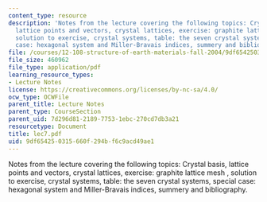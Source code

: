 ```yaml
---
content_type: resource
description: 'Notes from the lecture covering the following topics: Crystal basis,
  lattice points and vectors, crystal lattices, exercise: graphite lattice mesh ,
  solution to exercise, crystal systems, table: the seven crystal systems, special
  case: hexagonal system and Miller-Bravais indices, summery and bibliography.'
file: /courses/12-108-structure-of-earth-materials-fall-2004/9df654250315660f294bf6c9acd49ae1_lec7.pdf
file_size: 460962
file_type: application/pdf
learning_resource_types:
- Lecture Notes
license: https://creativecommons.org/licenses/by-nc-sa/4.0/
ocw_type: OCWFile
parent_title: Lecture Notes
parent_type: CourseSection
parent_uid: 7d296d81-2189-7753-1ebc-270cd7db3a21
resourcetype: Document
title: lec7.pdf
uid: 9df65425-0315-660f-294b-f6c9acd49ae1
---
```

Notes from the lecture covering the following topics: Crystal basis, lattice points and vectors, crystal lattices, exercise: graphite lattice mesh , solution to exercise, crystal systems, table: the seven crystal systems, special case: hexagonal system and Miller-Bravais indices, summery and bibliography.